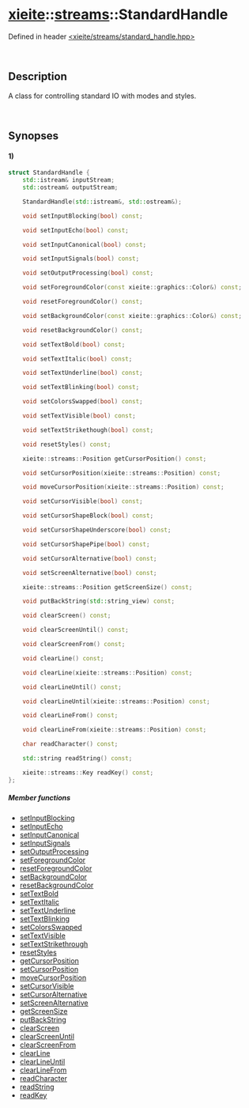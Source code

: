 # [xieite](../../../xieite.md)\:\:[streams](../../../streams.md)\:\:StandardHandle
Defined in header [<xieite/streams/standard_handle.hpp>](../../../include/xieite/streams/standard_handle.hpp)

&nbsp;

## Description
A class for controlling standard IO with modes and styles.

&nbsp;

## Synopses
#### 1)
```cpp
struct StandardHandle {
    std::istream& inputStream;
    std::ostream& outputStream;

    StandardHandle(std::istream&, std::ostream&);

    void setInputBlocking(bool) const;

    void setInputEcho(bool) const;

    void setInputCanonical(bool) const;

    void setInputSignals(bool) const;

    void setOutputProcessing(bool) const;

    void setForegroundColor(const xieite::graphics::Color&) const;

    void resetForegroundColor() const;

    void setBackgroundColor(const xieite::graphics::Color&) const;

    void resetBackgroundColor() const;

    void setTextBold(bool) const;

    void setTextItalic(bool) const;

    void setTextUnderline(bool) const;

    void setTextBlinking(bool) const;

    void setColorsSwapped(bool) const;

    void setTextVisible(bool) const;

    void setTextStrikethough(bool) const;

    void resetStyles() const;

    xieite::streams::Position getCursorPosition() const;

    void setCursorPosition(xieite::streams::Position) const;

    void moveCursorPosition(xieite::streams::Position) const;

    void setCursorVisible(bool) const;

    void setCursorShapeBlock(bool) const;

    void setCursorShapeUnderscore(bool) const;

    void setCursorShapePipe(bool) const;

    void setCursorAlternative(bool) const;

    void setScreenAlternative(bool) const;

    xieite::streams::Position getScreenSize() const;

    void putBackString(std::string_view) const;

    void clearScreen() const;

    void clearScreenUntil() const;

    void clearScreenFrom() const;

    void clearLine() const;

    void clearLine(xieite::streams::Position) const;

    void clearLineUntil() const;

    void clearLineUntil(xieite::streams::Position) const;

    void clearLineFrom() const;

    void clearLineFrom(xieite::streams::Position) const;

    char readCharacter() const;

    std::string readString() const;

    xieite::streams::Key readKey() const;
};
```
##### Member functions
- [setInputBlocking](./structures/standard_handle/1/set_input_blocking.md)
- [setInputEcho](./structures/standard_handle/1/set_input_echo.md)
- [setInputCanonical](./structures/standard_handle/1/set_input_canonical.md)
- [setInputSignals](./structures/standard_handle/1/set_input_signals.md)
- [setOutputProcessing](./structures/standard_handle/1/set_output_processing.md)
- [setForegroundColor](./structures/standard_handle/1/set_foreground_color.md)
- [resetForegroundColor](./structures/standard_handle/1/reset_foreground_color.md)
- [setBackgroundColor](./structures/standard_handle/1/set_background_color.md)
- [resetBackgroundColor](./structures/standard_handle/1/reset_background_color.md)
- [setTextBold](./structures/standard_handle/1/set_text_bold.md)
- [setTextItalic](./structures/standard_handle/1/set_text_italic.md)
- [setTextUnderline](./structures/standard_handle/1/set_text_underline.md)
- [setTextBlinking](./structures/standard_handle/1/set_text_blinking.md)
- [setColorsSwapped](./structures/standard_handle/1/set_colors_swapped.md)
- [setTextVisible](./structures/standard_handle/1/set_text_visible.md)
- [setTextStrikethrough](./structures/standard_handle/1/set_text_strikethrough.md)
- [resetStyles](./structures/standard_handle/1/reset_styles.md)
- [getCursorPosition](./structures/standard_handle/1/get_cursor_position.md)
- [setCursorPosition](./structures/standard_handle/1/set_cursor_position.md)
- [moveCursorPosition](./structures/standard_handle/1/move_cursor_position.md)
- [setCursorVisible](./structures/standard_handle/1/set_cursor_visible.md)
- [setCursorAlternative](./structures/standard_handle/1/set_cursor_alternative.md)
- [setScreenAlternative](./structures/standard_handle/1/set_screen_alternative.md)
- [getScreenSize](./structures/standard_handle/1/get_screen_size.md)
- [putBackString](./structures/standard_handle/1/put_back_string.md)
- [clearScreen](./structures/standard_handle/1/clear_screen.md)
- [clearScreenUntil](./structures/standard_handle/1/clear_screen_until.md)
- [clearScreenFrom](./structures/standard_handle/1/clear_screen_from.md)
- [clearLine](./structures/standard_handle/1/clear_line.md)
- [clearLineUntil](./structures/standard_handle/1/clear_line_until.md)
- [clearLineFrom](./structures/standard_handle/1/clear_line_from.md)
- [readCharacter](./structures/standard_handle/1/read_character.md)
- [readString](./structures/standard_handle/1/read_string.md)
- [readKey](./structures/standard_handle/1/read_key.md)
